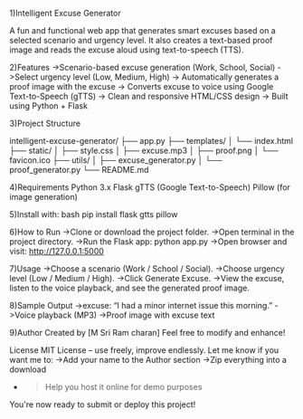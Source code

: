 1)Intelligent Excuse Generator

A fun and functional web app that generates smart excuses based on a selected scenario and urgency level. It also creates a text-based proof image and reads the excuse aloud using text-to-speech (TTS).

2)Features
->Scenario-based excuse generation (Work, School, Social)
->Select urgency level (Low, Medium, High)
-> Automatically generates a proof image with the excuse
-> Converts excuse to voice using Google Text-to-Speech (gTTS)
-> Clean and responsive HTML/CSS design
-> Built using Python + Flask

3)Project Structure

intelligent-excuse-generator/
├── app.py
├── templates/
│ └── index.html
├── static/
│ ├── style.css
│ ├── excuse.mp3
│ ├── proof.png
│ └── favicon.ico
├── utils/
│ ├── excuse_generator.py
│ └── proof_generator.py
└── README.md

4)Requirements
Python 3.x
Flask
gTTS (Google Text-to-Speech)
Pillow (for image generation)

5)Install with:
bash
pip install flask gtts pillow

6)How to Run
->Clone or download the project folder.
->Open terminal in the project directory.
->Run the Flask app:
  python app.py
->Open browser and visit:
  http://127.0.0.1:5000

7)Usage
->Choose a scenario (Work / School / Social).
->Choose urgency level (Low / Medium / High).
->Click Generate Excuse.
->View the excuse, listen to the voice playback, and see the generated proof image.

8)Sample Output
->excuse: “I had a minor internet issue this morning.”
->Voice playback (MP3)
->Proof image with excuse text

9)Author
Created by [M Sri Ram charan]
Feel free to modify and enhance!

License
MIT License – use freely, improve endlessly.
Let me know if you want me to:
->Add your name to the Author section
->Zip everything into a download
- >Help you host it online for demo purposes

 You're now ready to submit or deploy this project!

